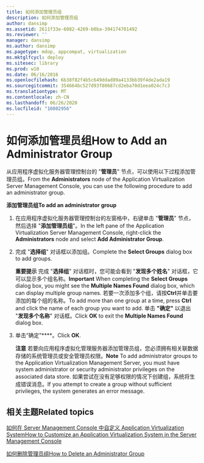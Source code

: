 ```yaml
---
title: 如何添加管理员组
description: 如何添加管理员组
author: dansimp
ms.assetid: 2611f33e-6082-4269-b0ba-394174701492
ms.reviewer: ''
manager: dansimp
ms.author: dansimp
ms.pagetype: mdop, appcompat, virtualization
ms.mktglfcycl: deploy
ms.sitesec: library
ms.prod: w10
ms.date: 06/16/2016
ms.openlocfilehash: 6b38f82f4b5c649ddad89a4133bb39f4de2ada19
ms.sourcegitcommit: 354664bc527d93f80687cd2eba70d1eea024c7c3
ms.translationtype: MT
ms.contentlocale: zh-CN
ms.lasthandoff: 06/26/2020
ms.locfileid: "10802956"
---
```

# <span data-ttu-id="26e86-103">如何添加管理员组</span><span class="sxs-lookup"><span data-stu-id="26e86-103">How to Add an Administrator Group</span></span>


<span data-ttu-id="26e86-104">从应用程序虚拟化服务器管理控制台的 "**管理员**" 节点，可以使用以下过程添加管理员组。</span><span class="sxs-lookup"><span data-stu-id="26e86-104">From the **Administrators** node of the Application Virtualization Server Management Console, you can use the following procedure to add an administrator group.</span></span>

**<span data-ttu-id="26e86-105">添加管理员组</span><span class="sxs-lookup"><span data-stu-id="26e86-105">To add an administrator group</span></span>**

1.  <span data-ttu-id="26e86-106">在应用程序虚拟化服务器管理控制台的左窗格中，右键单击 "**管理员**" 节点，然后选择 "**添加管理员组**"。</span><span class="sxs-lookup"><span data-stu-id="26e86-106">In the left pane of the Application Virtualization Server Management Console, right-click the **Administrators** node and select **Add Administrator Group**.</span></span>

2.  <span data-ttu-id="26e86-107">完成 "**选择组**" 对话框以添加组。</span><span class="sxs-lookup"><span data-stu-id="26e86-107">Complete the **Select Groups** dialog box to add groups.</span></span>

    <span data-ttu-id="26e86-108">**重要提示** 完成 "**选择组**" 对话框时，您可能会看到 "**发现多个姓名**" 对话框，它可以显示多个组名称。</span><span class="sxs-lookup"><span data-stu-id="26e86-108">**Important** When completing the **Select Groups** dialog box, you might see the **Multiple Names Found** dialog box, which can display multiple group names.</span></span> <span data-ttu-id="26e86-109">若要一次添加多个组，请按**Ctrl**并单击要添加的每个组的名称。</span><span class="sxs-lookup"><span data-stu-id="26e86-109">To add more than one group at a time, press **Ctrl** and click the name of each group you want to add.</span></span> <span data-ttu-id="26e86-110">单击 **"确定"** 以退出 "**发现多个名称**" 对话框。</span><span class="sxs-lookup"><span data-stu-id="26e86-110">Click **OK** to exit the **Multiple Names Found** dialog box.</span></span>

     

3.  <span data-ttu-id="26e86-111">单击“确定”\*\*\*\*。</span><span class="sxs-lookup"><span data-stu-id="26e86-111">Click **OK**.</span></span>

    <span data-ttu-id="26e86-112">**注意** 若要向应用程序虚拟化管理服务器添加管理员组，您必须拥有相关联数据存储的系统管理员或安全管理员权限。</span><span class="sxs-lookup"><span data-stu-id="26e86-112">**Note** To add administrator groups to the Application Virtualization Management Server, you must have system administrator or security administrator privileges on the associated data store.</span></span> <span data-ttu-id="26e86-113">如果尝试在没有足够权限的情况下创建组，系统将生成错误消息。</span><span class="sxs-lookup"><span data-stu-id="26e86-113">If you attempt to create a group without sufficient privileges, the system generates an error message.</span></span>

     

## <span data-ttu-id="26e86-114">相关主题</span><span class="sxs-lookup"><span data-stu-id="26e86-114">Related topics</span></span>


[<span data-ttu-id="26e86-115">如何在 Server Management Console 中自定义 Application Virtualization System</span><span class="sxs-lookup"><span data-stu-id="26e86-115">How to Customize an Application Virtualization System in the Server Management Console</span></span>](how-to-customize-an-application-virtualization-system-in-the-server-management-console.md)

[<span data-ttu-id="26e86-116">如何删除管理员组</span><span class="sxs-lookup"><span data-stu-id="26e86-116">How to Delete an Administrator Group</span></span>](how-to-delete-an-administrator-group.md)

 

 





